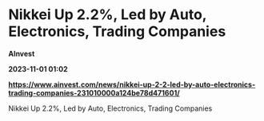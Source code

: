 # Nikkei Up 2.2%, Led by Auto, Electronics, Trading Companies
**AInvest**

**2023-11-01 01:02**

**https://www.ainvest.com/news/nikkei-up-2-2-led-by-auto-electronics-trading-companies-231010000a124be78d471601/**

Nikkei Up 2.2%, Led by Auto, Electronics, Trading Companies